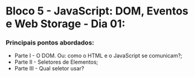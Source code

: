 # Bloco 5 - JavaScript: DOM, Eventos e Web Storage - Dia 01:
### Principais pontos abordados:
* Parte I - O DOM. Ou: como o HTML e o JavaScript se comunicam?;
* Parte II - Seletores de Elementos;
* Parte III - Qual seletor usar?
